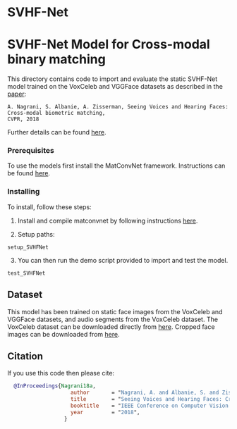 # SVHF-Net
# SVHF-Net Model for Cross-modal binary matching

This directory contains code to import and evaluate the static SVHF-Net model trained on the VoxCeleb and VGGFace datasets as described in the [paper](http://www.robots.ox.ac.uk/~vgg/publications/2018/Nagrani18a/nagrani18a.pdf): 

``` 
A. Nagrani, S. Albanie, A. Zisserman, Seeing Voices and Hearing Faces: Cross-modal biometric matching, 
CVPR, 2018
``` 
Further details can be found [here](file:///Users/arshanagrani/Dropbox/Websites/project_pages/seeing-voices-cvpr/index.html).

### Prerequisites

To use the models first install the MatConvNet framework.  Instructions can 
be found [here](http://www.vlfeat.org/matconvnet/).


### Installing

To install, follow these steps: 

1. Install and compile matconvnet by following instructions [here](http://www.vlfeat.org/matconvnet/install/). 

2. Setup paths:

```
setup_SVHFNet

```
3. You can then run the demo script provided to import and test the model.

```
test_SVHFNet

```
 
## Dataset 
This model has been trained on static face images from the VoxCeleb and VGGFace datasets, and audio segments from the VoxCeleb dataset.
The VoxCeleb dataset can be downloaded directly from [here](http://www.robots.ox.ac.uk/~vgg/data/voxceleb/). Cropped face images can be downloaded from [here](file:///Users/arshanagrani/Dropbox/Websites/project_pages/seeing-voices-cvpr/index.html).

## Citation
If you use this code then please cite:

```bibtex
  @InProceedings{Nagrani18a,
                    author       = "Nagrani, A. and Albanie, S. and Zisserman, A.",
                    title        = "Seeing Voices and Hearing Faces: Cross-modal biometric matching",
                    booktitle    = "IEEE Conference on Computer Vision and Pattern Recognition",
                    year         = "2018",
                  }
```
